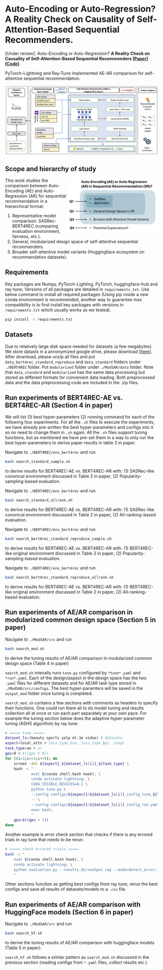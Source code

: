 # Auto-Encoding or Auto-Regression? A Reality Check on Causality of Self-Attention-Based Sequential Recommenders.

[Under review]: Auto-Encoding or Auto-Regression? **A Reality Check on Causality of Self-Attention-Based Sequential Recommenders [[Paper](https://arxiv.org/pdf/2406.02048)][[Code](https://github.com/yueqirex/ModSAR)]**.

PyTorch-Lightning and Ray-Tune implemented AE-AR comparison for self-attentive sequential recommendation.

<img src=media/ModSAR_v3.png width=700>

## Scope and hierarchy of study
<img align="right" src="media/scope.png" width=300> This work studies the comparison between Auto-Encoding (AE) and Auto-Regression (AR) for sequential recommendation in a hierarchical format:
1. Representative model comparison: SASRec-BERT4REC (comparing evaluation environment, fairness, etc.).
2. General, modularized design space of self-attentive sequential recommenders.
3. Broader self-attentive model variants (Huggingface ecosystem on recommendation datasets).

## Requirements
Key packages are Numpy, PyTorch-Lighting, PyTorch, huggingface-hub and ray-tune; Versions of all packages are detailed in ```requirements.txt```. Use below command to install all required packages (Using pip inside a new conda environment is recommended, another way to guarantee max compatibility is to first install key packages with versions in ```requirements.txt``` which usually works as we tested).
```bash
pip install -r requirements.txt
```

## Datasets
Due to relatively large disk space needed for datasets (a few megabytes). We store datasts in a annonymized google drive, please download [[here](https://drive.google.com/drive/folders/1IAt-S770J-cuvrbf-k_Zop4nHj6QmAMk?usp=sharing)]. After download, please unzip all files and put `data_bert4rec_standard_reproduce` and `data_standard` folders under `./BERT4REC` folder. Put `modularized` folder under `./ModSAR/data` folder. Note that `data_standard` and `modularized` has the same data processing but stored as different formats for convenient data loading. Both preprocessed data and the data preprocessing code are included in the .zip files.


## Run experiments of BERT4REC-AE vs. BERT4REC-AR (Section 4 in paper)
We will list (1) best hyper-parameters (2) running command for each of the following four experiments. For all the ```.sh``` files to execute the experiments, we have already pre-written the best hyper-parameters and configs into it so no need to change them in ```.sh``` again. All the ```.sh``` files support tuning functions, but as mentioned we have pre-set them in a way to only run the best hyper-parameters to derive paper results in table 3 in paper.

Navigate to ```./BERT4REC/env_bert4rec``` and run
```bash
bash search_standard_sample.sh
```
to derive results for BERT4REC-AE vs. BERT4REC-AR with: (1) SASRec-like cononical environment discussed in Table 2 in paper, (2) Popularity-sampling-based evaluation.

Navigate to ```./BERT4REC/env_bert4rec``` and run
```bash
bash search_standard_allrank.sh
```
to derive results for BERT4REC-AE vs. BERT4REC-AR with: (1) SASRec-like cononical environment discussed in Table 2 in paper, (2) All-ranking-based evaluation.

Navigate to ```./BERT4REC/env_bert4rec``` and run
```bash
bash search_bert4rec_standard_reproduce_sample.sh
```
to derive results for BERT4REC-AE vs. BERT4REC-AR with: (1) BERT4REC-like original environment discussed in Table 2 in paper, (2) Popularity-sampling-based evaluation.

Navigate to ```./BERT4REC/env_bert4rec``` and run
```bash
bash search_bert4rec_standard_reproduce_allrank.sh
```
to derive results for BERT4REC-AE vs. BERT4REC-AR with: (1) BERT4REC-like original environment discussed in Table 2 in paper, (2) All-ranking-based evaluation.


## Run experiments of AE/AR comparison in modularized common design space (Section 5 in paper)
Nacigate to ```./ModSAR/src``` and run
```bash
bash search_mod.sh
```
to derive the tuning results of AE/AR comparison in modularized common design space (Table 4 in paper)

```search_mod.sh``` intenally runs ```tune.py``` configured by `*tune*.yaml` and `*run*.yaml`. Each of the design/aspect in the design space has the two ```.yaml``` files for different datasets and for AE/AR task type stored in ```./ModSAR/src/configs```. The best hyper-paramters will be saved in the `output_mod` folder once tuning is completed.

```search_mod.sh``` contains a few sections with comments as headers to specify their functions. One could run them all to do model tuning and results collection all at once or run each part separately at your own pace. For example the tuning section below does the adaptive hyper-parameter tuning (ASHS algorithm) by ray tune:
```bash
# ===== tune =====
dataset_ls=(beauty sports yelp ml-1m video) # datasets
aspect=local_attn # loss_type_bce, loss_type_bpr, ssept
task_type=ae # ar
gpu=0 # $((gpu % 8))
for ((i=3;i<=3;i++)); do
    screen -dmS ${aspect}_${dataset_ls[i]}_${task_type} \
    bash -c "
            eval $(conda shell.bash hook); \
            conda activate lightning; \
            CUDA_VISIBLE_DEVICES=0,1 \
            python tune.py \
            --config configs/${aspect}/${dataset_ls[i]}_config_tune_${task_type}.yaml \
            -- \
            --config configs/${aspect}/${dataset_ls[i]}_config_run.yaml; \
            exec bash;
            "
    gpu=$((gpu + 1))
done
```

Another example is error check section that checks if there is any errored trials in ray tune that needs to be rerun.
```bash
# ===== check errored trials =====
bash -c "
    eval $(conda shell.bash hook); \
    conda activate lightning; \
    python evaluation.py --results_dir=output_ray --mode=detect_error;
    "
```

Other sections function as getting best configs from ray tune, rerun the best configs and save all results of datasets/models to a ```.csv``` file.


## Run experiments of AE/AR comparison with HuggingFace models (Section 6 in paper)
Nacigate to ```./ModSAR/src``` and run
```bash
bash search_hf.sh
```
to derive the tuning results of AE/AR comparison with huggingface models (Table 5 in paper).

`search_hf.sh` follows a similar pattern as `search_mod.sh` discussed in the previous section (reading configs from `*.yaml` files, collect results etc.)
